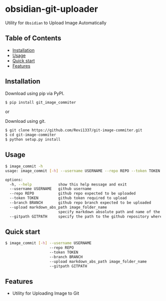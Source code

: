 # obsidian-git-uploader

Utility for `Obsidian` to Upload Image Automatically

## Table of Contents

  * [Installation](#installation)
  * [Usage](#Usage)
  * [Quick start](#quick-start)
  * [Features](#features)
  
## Installation

Download using pip via PyPI.

```bash
$ pip install git_image_commiter
```

or 

Download using git.

```bash
$ git clone https://github.com/Revi1337/git-image-commiter.git
$ cd git-image-commiter
$ python setup.py install
```

## Usage

```bash
$ image_commit -h
usage: image_commit [-h] --username USERNAME --repo REPO --token TOKEN --branch BRANCH --upload markdown_abs_path image_folder_name --gitpath GITPATH

options:
  -h, --help            show this help message and exit
  --username USERNAME   github username
  --repo REPO           github repo expected to be uploaded
  --token TOKEN         github token required to upload
  --branch BRANCH       github repo branch expected to be uploaded
  --upload markdown_abs_path image_folder_name
                        specify markdown absolute path and name of the folder containing the images
  --gitpath GITPATH     specify the path to the github repository where the image will be saved.
```

## Quick start

```bash
$ image_commit [-h] --username USERNAME 
                    --repo REPO 
                    --token TOKEN 
                    --branch BRANCH 
                    --upload markdown_abs_path image_folder_name 
                    --gitpath GITPATH
```

## Features

  * Utility for Uploading Image to Git

